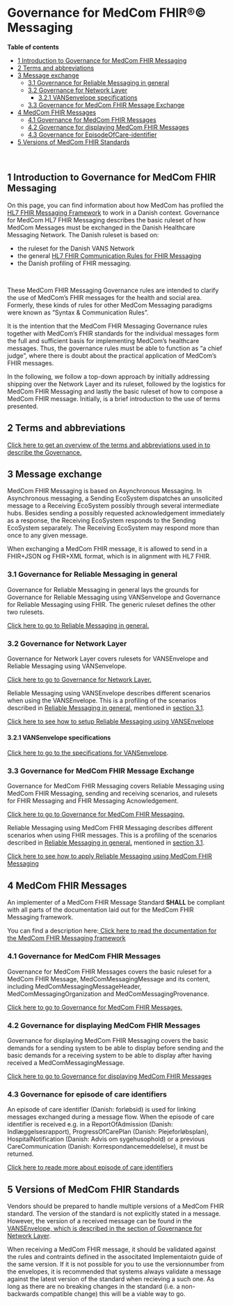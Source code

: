 # Governance for MedCom FHIR®© Messaging

**Table of contents**
* [1 Introduction to Governance for MedCom FHIR Messaging](#1-introduction-to-governance-for-medcom-fhir-messaging)
* [2 Terms and abbreviations](#2-terms-and-abbreviations)
* [3 Message exchange](#3-message-exchange)
  + [3.1 Governance for Reliable Messaging in general](#31-governance-for-reliable-messaging-in-general)
  + [3.2 Governance for Network Layer](#32-governance-for-network-layer)
    * [3.2.1 VANSenvelope specifications](#321-vansenvelope-specifications)
  + [3.3 Governance for MedCom FHIR Message Exchange](#33-governance-for-medcom-fhir-message-exchange)
* [4 MedCom FHIR Messages](#4-medcom-fhir-messages)
  + [4.1 Governance for MedCom FHIR Messages](#41-governance-for-medcom-fhir-messages)
  + [4.2 Governance for displaying MedCom FHIR Messages](#42-governance-for-displaying-medcom-fhir-messages)
  + [4.3 Governance for EpisodeOfCare-identifier](#43-governance-for-episode-of-care-identifiers)
* [5 Versions of MedCom FHIR Standards](#5-versions-of-medcom-fhir-standards)
<br>

## 1 Introduction to Governance for MedCom FHIR Messaging

On this page, you can find information about how MedCom has profiled the <a href="http://hl7.org/fhir/R4/messaging.html" target="_blank">HL7 FHIR Messaging Framework</a> to work in a Danish context.
Governance for MedCom HL7 FHIR Messaging describes the basic ruleset of how MedCom Messages must be exchanged in the Danish Healthcare Messaging Network.
The Danish ruleset is based on:

* the ruleset for the Danish VANS Network
* the general <a href="http://hl7.org/fhir/R4/messaging.html" target="_blank">HL7 FHIR Communication Rules for FHIR Messaging</a>
* the Danish profiling of FHIR messaging.

<br>

These MedCom FHIR Messaging Governance rules are intended to clarify the use of MedCom’s FHIR messages for the health and social area. Formerly, these kinds of rules for other MedCom Messaging paradigms were known as ”Syntax & Communication Rules”.

It is the intention that the MedCom FHIR Messaging Governance rules together with MedCom’s FHIR standards for the individual messages form the full and sufficient basis for implementing MedCom’s healthcare messages. Thus, the governance rules must be able to function as “a chief judge”, where there is doubt about the practical application of MedCom’s FHIR messages.

In the following, we follow a top-down approach by initially addressing shipping over the Network Layer and its ruleset, followed by the logistics for MedCom FHIR Messaging and lastly the basic ruleset of how to compose a MedCom FHIR message. Initially, is a brief introduction to the use of terms presented. 

<!-- The “Governance for MedCom FHIR Messaging” ensures uniform use of MedCom’s FHIR messages to the health and social domains in Denmark. -->

<!-- 
Here, you will find how MedCom has profiled the HL7 FHIR Messaging Framework to work in a Danish context. -->

<!-- Governance for MedCom HL7 FHIR Messaging is the basic ruleset of how MedCom Messages must be exchanged in the Danish Healthcare Messaging Network.

The Danish ruleset is based on:

* the ruleset for the Danish VANS Network, the Danish profiling of FHIR messaging 
*

In the following we follow a top-down approach by addressing shipping over the Network Layer and its ruleset first, then the logistics for MedCom FHIR Messaging and last cover the basic ruleset of how to compose a MedCom FHIR message. -->

<!-- [Introduction details (Danish)](/assets/documents/1-Introduction.md)-->

<!-- [Generelle tekniske use cases](Generelle-tekniske-use-cases-v1.0.0-b2.md) -->


## 2 Terms and abbreviations

[Click here to get an overview of the terms and abbreviations used in to describe the Governance.](/assets/documents/011_Governance_Terms.md)

## 3 Message exchange

MedCom FHIR Messaging is based on Asynchronous Messaging. In Asynchronous messaging, a Sending EcoSystem dispatches an unsolicited message to a Receiving EcoSystem possibly through several intermediate hubs. Besides sending a possibly requested acknowledgement immediately as a response, the Receiving EcoSystem responds to the Sending EcoSystem separately. The Receiving EcoSystem may respond more than once to any given message.

When exchanging a MedCom FHIR message, it is allowed to send in a FHIR+JSON og FHIR+XML format, which is in alignment with HL7 FHIR. 

### 3.1 Governance for Reliable Messaging in general

Governance for Reliable Messaging in general lays the grounds for Governance for Reliable Messaging using VANSenvelope and Governance for Reliable Messaging using FHIR. The generic ruleset defines the other two rulesets.

[Click here to go to Reliable Messaging in general.](/assets/documents/020_Governance-for-Reliable-Messaging-in-general.md)

### 3.2 Governance for Network Layer

Governance for Network Layer covers rulesets for VANSEnvelope and Reliable Messaging using VANSenvelope.

[Click here to go to Governance for Network Layer.](/assets/documents/030_Governance-for-Network-Layer.md)

Reliable Messaging using VANSEnvelope describes different scenarios when using the VANSEnvelope. This is a profiling of the scenarios described in [Reliable Messaging in general.](/assets/documents/020_Governance-for-Reliable-Messaging-in-general.md) mentioned in [section 3.1](#31-governance-for-reliable-messaging-in-general). 

[Click here to see how to setup Reliable Messaging using VANSEnvelope](/assets/documents/032_Reliable_Messaging-VANSEnvelope.md)

#### 3.2.1 VANSenvelope specifications

[Click here to go to the specifications for VANSenvelope](/assets/documents/FHIRMessages_NetworkEnvelopes_EN.md).

### 3.3 Governance for MedCom FHIR Message Exchange

Governance for MedCom FHIR Messaging covers Reliable Messaging using MedCom FHIR Messaging, sending and receiving scenarios, and rulesets for FHIR Messaging and FHIR Messaging Acnowledgement.

[Click here to go to Governance for MedCom FHIR Messaging.](/assets/documents/040_Governance4FHIR-Messaging.md)

Reliable Messaging using MedCom FHIR Messaging describes different scenarios when using FHIR messages. This is a profiling of the scenarios described in [Reliable Messaging in general.](/assets/documents/020_Governance-for-Reliable-Messaging-in-general.md) mentioned in [section 3.1](#31-governance-for-reliable-messaging-in-general).

[Click here to see how to apply Reliable Messaging using MedCom FHIR Messaging](/assets/documents/043_Reliable_Messaging-VANSEnvelope.md)

## 4 MedCom FHIR Messages

An implementer of a MedCom FHIR Message Standard **SHALL** be compliant with all parts of the documentation laid out for the MedCom FHIR Messaging framework.

You can find a description here:<a href="https://medcomdk.github.io/dk-medcom-messaging/assets/documents/Intro-Technical-Spec-ENG.html#21-medcommessagingmessage-bundle" target="_blank"> Click here to read the documentation for the MedCom FHIR Messaging framework</a>


### 4.1 Governance for MedCom FHIR Messages

Governance for MedCom FHIR Messages covers the basic ruleset for a MedCom FHIR Message, MedComMessagingMessage and its content, including MedComMessagingMessageHeader, MedComMessagingOrganization and MedComMessagingProvenance.

[Click here to go to Governance for MedCom FHIR Messages.](/assets/documents/050_Governance-for-MedCom-FHIR-Messages.md)

### 4.2 Governance for displaying MedCom FHIR Messages

Governance for displaying MedCom FHIR Messaging covers the basic demands for a sending system to be able to display before sending and the basic demands for a receiving system to be able to display after having received a MedComMessagingMessage.

[Click here to go to Governance for displaying MedCom FHIR Messages](/assets/documents/060_Governance-for-displaying-MedCom-FHIR-Messages.md)

### 4.3 Governance for episode of care identifiers 

An episode of care identifier (Danish: forløbsid) is used for linking messages exchanged during a message flow. When the episode of care identifier is received e.g. in a ReportOfAdmission (Danish: Indlæggelsesrapport), ProgressOfCarePlan (Danish: Plejeforløbsplan), HospitalNotification (Danish: Advis om sygehusophold) or a previous CareCommunication (Danish: Korrespondancemeddelelse), it must be returned.

[Click here to reade more about episode of care identifiers](/assets/documents/080_Governance-for-episode-of-care-identifiers.md)

## 5 Versions of MedCom FHIR Standards
Vendors should be prepared to handle multiple versions of a MedCom FHIR standard.
The version of the standard is not explicitly stated in a message. However, the version of a received message can be found in the [VANSEnvelope, which is described in the section of Governance for Network Layer](/assets/documents/030_Governance-for-Network-Layer.md). 

When receiving a MedCom FHIR message, it should be validated against the rules and contraints defined in the associtated Implementaiotn guide of the same version. If it is not possible for you to use the versionnumber from the envelopes, it is recommended that systems always validate a message against the latest version of the standard when recieving a such one. As long as there are no breaking changes in the standard (i.e. a non-backwards compatible change) this will be a viable way to go.
